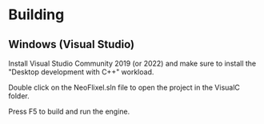 # Building

## Windows (Visual Studio)

Install Visual Studio Community 2019 (or 2022) and make sure to install the "Desktop development with C++" workload.

Double click on the NeoFlixel.sln file to open the project in the VisualC folder.

Press F5 to build and run the engine.